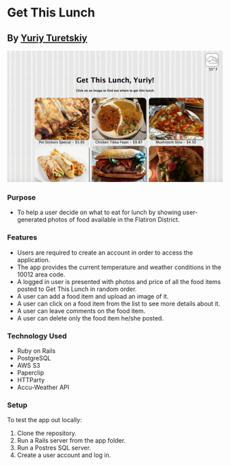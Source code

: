 # Get This Lunch
## By [Yuriy Turetskiy](https://github.com/yuriyt2)

![screenshot](./screenshot.png)

### Purpose
+ To help a user decide on what to eat for lunch by showing user-generated photos of food available in the Flatiron District.  

### Features
+ Users are required to create an account in order to access the application.
+ The app provides the current temperature and weather conditions in the 10012 area code.
+ A logged in user is presented with photos and price of all the food items posted to Get This Lunch in random order.
+ A user can add a food item and upload an image of it.
+ A user can click on a food item from the list to see more details about it.
+ A user can leave comments on the food item.
+ A user can delete only the food item he/she posted.

### Technology Used
+ Ruby on Rails
+ PostgreSQL
+ AWS S3
+ Paperclip
+ HTTParty
+ Accu-Weather API

### Setup
To test the app out locally:

1. Clone the repository.
2. Run a Rails server from the app folder.
3. Run a Postres SQL server.
4. Create a user account and log in.
